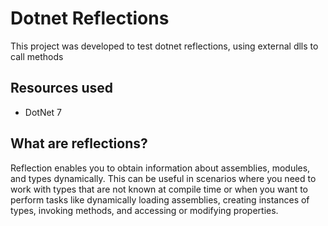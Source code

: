 # Dotnet Reflections

This project was developed to test dotnet reflections, using external dlls to call methods

## Resources used

- DotNet 7

## What are reflections?

Reflection enables you to obtain information about assemblies, modules, and types dynamically. This can be useful in scenarios where you need to work with types that are not known at compile time or when you want to perform tasks like dynamically loading assemblies, creating instances of types, invoking methods, and accessing or modifying properties.
